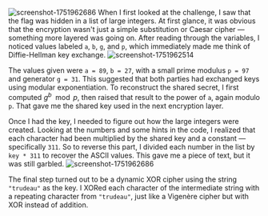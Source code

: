 ![screenshot-1751962686](https://github.com/user-attachments/assets/069a8d85-dd38-4e67-b405-4576117302ac)
When I first looked at the challenge, I saw that the flag was hidden in a list of large integers. At first glance, it was obvious that the encryption wasn't just a simple substitution or Caesar cipher — something more layered was going on. After reading through the variables, I noticed values labeled `a`, `b`, `g`, and `p`, which immediately made me think of Diffie-Hellman key exchange.
![screenshot-1751962514](https://github.com/user-attachments/assets/a6fd9b7f-c6b1-4534-906c-6833141d68c5)

The values given were `a = 89`, `b = 27`, with a small prime modulus `p = 97` and generator `g = 31`. This suggested that both parties had exchanged keys using modular exponentiation. To reconstruct the shared secret, I first computed $g^b \mod p$, then raised that result to the power of `a`, again modulo `p`. That gave me the shared key used in the next encryption layer.

Once I had the key, I needed to figure out how the large integers were created. Looking at the numbers and some hints in the code, I realized that each character had been multiplied by the shared key and a constant — specifically `311`. So to reverse this part, I divided each number in the list by `key * 311` to recover the ASCII values. This gave me a piece of text, but it was still garbled.
![screenshot-1751962686](https://github.com/user-attachments/assets/e0ccb372-f31e-4fae-a619-d2c2e3c16ba6)

The final step turned out to be a dynamic XOR cipher using the string `"trudeau"` as the key. I XORed each character of the intermediate string with a repeating character from `"trudeau"`, just like a Vigenère cipher but with XOR instead of addition. 


